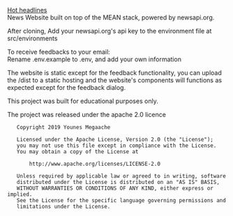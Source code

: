 [Hot headlines](http://megaache-younes.herokuapp.com/)  
News Website built on top of the MEAN stack, powered by newsapi.org.    

After cloning, Add your newsapi.org's api key to the environment file at src/environments 

To receive feedbacks to your email:   
Rename .env.example to .env, and add your own information 

The website is static except for the feedback functionality, you can upload the /dist to a static hosting and the website's components will functions  as expected except for the feedback dialog.

This project was built for educational purposes only.

The project was released under the apache 2.0 licence
```
   Copyright 2019 Younes Megaache

   Licensed under the Apache License, Version 2.0 (the "License");
   you may not use this file except in compliance with the License.
   You may obtain a copy of the License at

       http://www.apache.org/licenses/LICENSE-2.0

   Unless required by applicable law or agreed to in writing, software
   distributed under the License is distributed on an "AS IS" BASIS,
   WITHOUT WARRANTIES OR CONDITIONS OF ANY KIND, either express or implied.
   See the License for the specific language governing permissions and
   limitations under the License.
   ```
